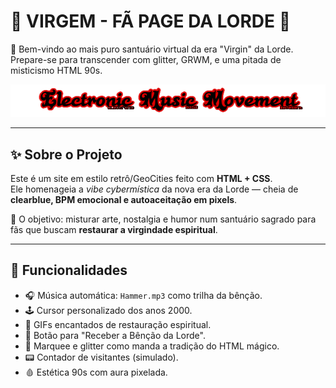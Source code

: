 # 🌟 VIRGEM - FÃ PAGE DA LORDE 🌟

👑 Bem-vindo ao mais puro santuário virtual da era "Virgin" da Lorde.  
Prepare-se para transcender com glitter, GRWM, e uma pitada de misticismo HTML 90s.

![Banner](movement.gif)

---

## ✨ Sobre o Projeto

Este é um site em estilo retrô/GeoCities feito com **HTML + CSS**.  
Ele homenageia a *vibe cybermística* da nova era da Lorde — cheia de **clearblue, BPM emocional e autoaceitação em pixels**.

🎀 O objetivo: misturar arte, nostalgia e humor num santuário sagrado para fãs que buscam **restaurar a virgindade espiritual**.

---

## 🔮 Funcionalidades

- 🎧 Música automática: `Hammer.mp3` como trilha da bênção.
- 🕹️ Cursor personalizado dos anos 2000.
- 🪽 GIFs encantados de restauração espiritual.
- 🔘 Botão para "Receber a Bênção da Lorde".
- 📜 Marquee e glitter como manda a tradição do HTML mágico.
- 📟 Contador de visitantes (simulado).
- 🩸 Estética 90s com aura pixelada.


